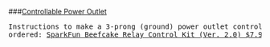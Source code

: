 ###[Controllable Power Outlet](https://www.sparkfun.com/tutorials/119)
<pre>
Instructions to make a 3-prong (ground) power outlet control 
ordered: <a href=https://www.sparkfun.com/products/13815>SparkFun Beefcake Relay Control Kit (Ver. 2.0) $7.95</a> 
</pre>

